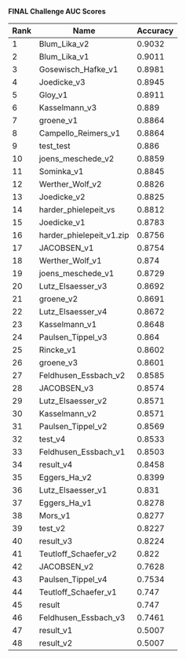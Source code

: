 **FINAL Challenge AUC Scores**


|Rank|Name|Accuracy|
|----|-----|---|
|1|Blum_Lika_v2|0.9032| 
|2|Blum_Lika_v1|0.9011| 
|3|Gosewisch_Hafke_v1|0.8981| 
|4|Joedicke_v3|0.8945| 
|5|Gloy_v1|0.8911| 
|6|Kasselmann_v3|0.889| 
|7|groene_v1|0.8864| 
|8|Campello_Reimers_v1|0.8864| 
|9|test_test|0.886| 
|10|joens_meschede_v2|0.8859| 
|11|Sominka_v1|0.8845| 
|12|Werther_Wolf_v2|0.8826| 
|13|Joedicke_v2|0.8825| 
|14|harder_phielepeit_vs|0.8812| 
|15|Joedicke_v1|0.8783| 
|16|harder_phielepeit_v1.zip|0.8756| 
|17|JACOBSEN_v1|0.8754| 
|18|Werther_Wolf_v1|0.874| 
|19|joens_meschede_v1|0.8729| 
|20|Lutz_Elsaesser_v3|0.8692| 
|21|groene_v2|0.8691| 
|22|Lutz_Elsaesser_v4|0.8672| 
|23|Kasselmann_v1|0.8648| 
|24|Paulsen_Tippel_v3|0.864| 
|25|Rincke_v1|0.8602| 
|26|groene_v3|0.8601| 
|27|Feldhusen_Essbach_v2|0.8585| 
|28|JACOBSEN_v3|0.8574| 
|29|Lutz_Elsaesser_v2|0.8571| 
|30|Kasselmann_v2|0.8571| 
|31|Paulsen_Tippel_v2|0.8569| 
|32|test_v4|0.8533| 
|33|Feldhusen_Essbach_v1|0.8503| 
|34|result_v4|0.8458| 
|35|Eggers_Ha_v2|0.8399| 
|36|Lutz_Elsaesser_v1|0.831| 
|37|Eggers_Ha_v1|0.8278| 
|38|Mors_v1|0.8277| 
|39|test_v2|0.8227| 
|40|result_v3|0.8224| 
|41|Teutloff_Schaefer_v2|0.822| 
|42|JACOBSEN_v2|0.7628| 
|43|Paulsen_Tippel_v4|0.7534| 
|44|Teutloff_Schaefer_v1|0.747| 
|45|result|0.747| 
|46|Feldhusen_Essbach_v3|0.7461| 
|47|result_v1|0.5007| 
|48|result_v2|0.5007| 
